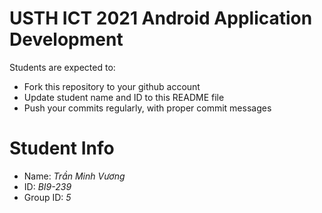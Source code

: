 USTH ICT 2021 Android Application Development
=====================================================

Students are expected to:

* Fork this repository to your github account
* Update student name and ID to this README file
* Push your commits regularly, with proper commit messages

Student Info
=======================

* Name: *Trần Minh Vương*
* ID: *BI9-239*
* Group ID: *5*

